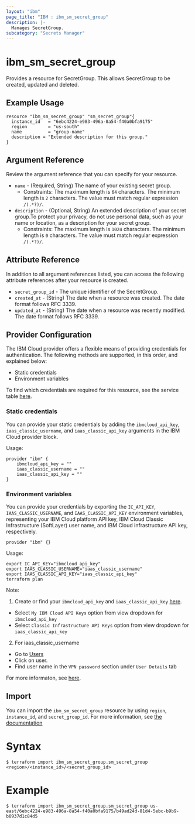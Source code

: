 ```yaml
---
layout: "ibm"
page_title: "IBM : ibm_sm_secret_group"
description: |-
  Manages SecretGroup.
subcategory: "Secrets Manager"
---
```


# ibm_sm_secret_group

Provides a resource for SecretGroup. This allows SecretGroup to be created, updated and deleted.

## Example Usage

```hcl
resource "ibm_sm_secret_group" "sm_secret_group"{
  instance_id   = "6ebc4224-e983-496a-8a54-f40a0bfa9175"
  region        = "us-south"
  name          = "group-name"
  description = "Extended description for this group."
}
```

## Argument Reference

Review the argument reference that you can specify for your resource.

* `name` - (Required, String) The name of your existing secret group.
  * Constraints: The maximum length is `64` characters. The minimum length is `2` characters. The value must match regular expression `/(.*?)/`.
* `description` - (Optional, String) An extended description of your secret group.To protect your privacy, do not use personal data, such as your name or location, as a description for your secret group.
  * Constraints: The maximum length is `1024` characters. The minimum length is `0` characters. The value must match regular expression `/(.*?)/`.

## Attribute Reference

In addition to all argument references listed, you can access the following attribute references after your resource is created.

* `secret_group_id` - The unique identifier of the SecretGroup.
* `created_at` - (String) The date when a resource was created. The date format follows RFC 3339.
* `updated_at` - (String) The date when a resource was recently modified. The date format follows RFC 3339.

## Provider Configuration

The IBM Cloud provider offers a flexible means of providing credentials for authentication. The following methods are supported, in this order, and explained below:

- Static credentials
- Environment variables

To find which credentials are required for this resource, see the service table [here](https://cloud.ibm.com/docs/ibm-cloud-provider-for-terraform?topic=ibm-cloud-provider-for-terraform-provider-reference#required-parameters).

### Static credentials

You can provide your static credentials by adding the `ibmcloud_api_key`, `iaas_classic_username`, and `iaas_classic_api_key` arguments in the IBM Cloud provider block.

Usage:
```
provider "ibm" {
    ibmcloud_api_key = ""
    iaas_classic_username = ""
    iaas_classic_api_key = ""
}
```

### Environment variables

You can provide your credentials by exporting the `IC_API_KEY`, `IAAS_CLASSIC_USERNAME`, and `IAAS_CLASSIC_API_KEY` environment variables, representing your IBM Cloud platform API key, IBM Cloud Classic Infrastructure (SoftLayer) user name, and IBM Cloud infrastructure API key, respectively.

```
provider "ibm" {}
```

Usage:
```
export IC_API_KEY="ibmcloud_api_key"
export IAAS_CLASSIC_USERNAME="iaas_classic_username"
export IAAS_CLASSIC_API_KEY="iaas_classic_api_key"
terraform plan
```

Note:

1. Create or find your `ibmcloud_api_key` and `iaas_classic_api_key` [here](https://cloud.ibm.com/iam/apikeys).
  - Select `My IBM Cloud API Keys` option from view dropdown for `ibmcloud_api_key`
  - Select `Classic Infrastructure API Keys` option from view dropdown for `iaas_classic_api_key`
2. For iaas_classic_username
  - Go to [Users](https://cloud.ibm.com/iam/users)
  - Click on user.
  - Find user name in the `VPN password` section under `User Details` tab

For more informaton, see [here](https://registry.terraform.io/providers/IBM-Cloud/ibm/latest/docs#authentication).

## Import

You can import the `ibm_sm_secret_group` resource by using `region`, `instance_id`, and `secret_group_id`.
For more information, see [the documentation](https://cloud.ibm.com/docs/secrets-manager)

# Syntax
```
$ terraform import ibm_sm_secret_group.sm_secret_group <region>/<instance_id>/<secret_group_id>
```

# Example
```
$ terraform import ibm_sm_secret_group.sm_secret_group us-east/6ebc4224-e983-496a-8a54-f40a0bfa9175/b49ad24d-81d4-5ebc-b9b9-b0937d1c84d5
```
